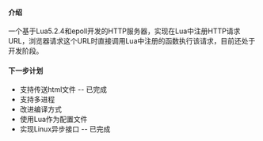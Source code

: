 
#### 介绍

一个基于Lua5.2.4和epoll开发的HTTP服务器，实现在Lua中注册HTTP请求URL，浏览器请求这个URL时直接调用Lua中注册的函数执行该请求，目前还处于开发阶段。


#### 下一步计划

* 支持传送html文件  -- 已完成
* 支持多进程
* 改进编译方式
* 使用Lua作为配置文件
* 实现Linux异步接口 -- 已完成
